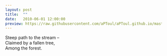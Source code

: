 ```yaml
---
layout: post
title:  ""
date:   2010-06-01 12:00:00
preview: https://raw.githubusercontent.com/aPToul/aPToul.github.io/master/_images/fallen.jpg
---
```


Steep path to the stream –  
Claimed by a fallen tree,  
Among the forest.


